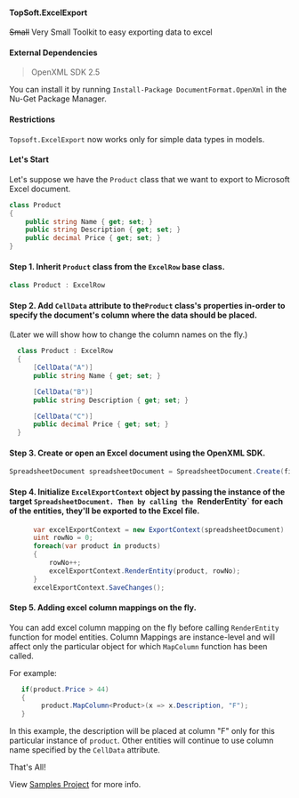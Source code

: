 #### TopSoft.ExcelExport
~~Small~~ Very Small Toolkit to easy exporting data to excel

#### External Dependencies
> OpenXML SDK 2.5

You can install it by running `Install-Package DocumentFormat.OpenXml` in the Nu-Get Package Manager.

#### Restrictions
`Topsoft.ExcelExport` now works only for simple data types in models.

#### Let's Start

Let's suppose we have the `Product` class that we want to export to Microsoft Excel document.

```c#
class Product
{
    public string Name { get; set; }
    public string Description { get; set; }
    public decimal Price { get; set; }
}
```
#### Step 1. Inherit `Product` class from the `ExcelRow` base class.

```c#
class Product : ExcelRow
```

#### Step 2. Add `CellData` attribute to the`Product` class's properties in-order to specify the document's column where the data should be placed.
(Later we will show how to change the column names on the fly.)

```c#
  class Product : ExcelRow
  {
      [CellData("A")]
      public string Name { get; set; }

      [CellData("B")]
      public string Description { get; set; }

      [CellData("C")]
      public decimal Price { get; set; }
  }
```

#### Step 3. Create or open an Excel document using the OpenXML SDK.

```c#
SpreadsheetDocument spreadsheetDocument = SpreadsheetDocument.Create(fileName, SpreadsheetDocumentType.Workbook);
```

#### Step 4. Initialize `ExcelExportContext` object by passing the instance of the target `SpreadsheetDocument. Then by calling the `RenderEntity`  for each of the entities, they'll be exported to the Excel file.

```c#
      var excelExportContext = new ExportContext(spreadsheetDocument)
      uint rowNo = 0;
      foreach(var product in products)
      {
          rowNo++;
          excelExportContext.RenderEntity(product, rowNo);
      }
      excelExportContext.SaveChanges();
```

#### Step 5. Adding excel column mappings on the fly.
You can add excel column mapping on the fly before calling `RenderEntity` function for model entities. Column Mappings are instance-level and will affect only the particular object for which `MapColumn` function has been called.

For example:

```c#
   if(product.Price > 44)
   {
        product.MapColumn<Product>(x => x.Description, "F");
   }
```

In this example, the description will be placed at column "F" only for this particular instance of `product`. Other entities will continue to use column name specified by the `CellData` attribute.

That's All!

View [Samples Project](https://github.com/TopSoftSolutions/TopSoft.ExcelExport/tree/master/TopSoft.ExcelExport.Samples) for more info.

